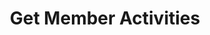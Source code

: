 ---
title: Get Member Activities
type: endpoint
category: 639ba2628407100061f5faac
slug: get-member-activities-1
parentDoc: 639ba2658407100061f5fab6
hidden: false
order: 13
---